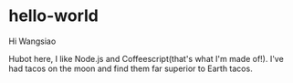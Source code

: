 # hello-world

Hi Wangsiao

Hubot here, I like Node.js and Coffeescript(that's what I'm made of!).
I've had tacos on the moon and find them far superior to Earth tacos.
